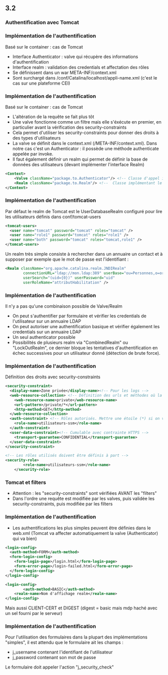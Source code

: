 <!-- .slide: data-background-image="images/securite-informatique.png" data-background-size="1200px" class="chapter" -->
## 3.2
### Authentification avec Tomcat








<!-- .slide: class="slide" -->
### Implémentation de l'authentification
Basé sur le container : cas de Tomcat
- Interface Authenticator : valve qui récupère des informations d'authentification
- Interface realm : validation des credentials et affectation des rôles
- Se définissent dans un war META-INF/context.xml
- Sont surchargé dans /conf/Catalina/localhost/appli-name.xml (c'est le cas sur une plateforme CEI)






<!-- .slide: class="slide" -->
### Implémentation de l'authentification
Basé sur le container : cas de Tomcat
- L'altération de la requête se fait plus tôt
- Une valve fonctionne comme un filtre mais elle s'éxécute en premier, en particulier avant la vérification des security-constraints
- Cela permet d'utiliser les security-constraints pour donner des droits à des types d'utilisateurs
- La valve se définit dans le context.xml (/META-INF/context.xml). Dans notre cas c'est un Authenticator : il possède une méthode authenticate appelée par invoke.
- Il faut également définir un realm qui permet de définir la base de données des utilisateurs (devant implémenter l'interface Realm)
```xml
<Context>
	<Valve className="package.to.Authenticator"/> <!-- Classe d'appel implémentant (via classes abstraites) Valve et sa méthode invoke -->
	<Realm className="package.to.Realm"/> <!--  Classe implémentant le realm -->
</Context>
```









<!-- .slide: class="slide" -->
### Implémentation de l'authentification
Par défaut le realm de Tomcat est le UserDatabaseRealm configuré pour lire les utilisateurs définis dans conf/tomcat-users
```xml
<tomcat-users>
  <user name="tomcat" password="tomcat" roles="tomcat" />
  <user name="role1" password="tomcat" roles="role1" />
  <user name="both" password="tomcat" roles="tomcat,role1" />
</tomcat-users>
```

Un realm très simple consiste à rechercher dans un annuaire un contact et à supposer par exemple que le mot de passe est l'identifiant :
```xml
<Realm className="org.apache.catalina.realm.JNDIRealm"
		connectionURL="ldap://mon.ldap:389" userBase="ou=Personnes,o=org,c=fr"
		userSearch="(uid={0})" userPassword="uid"
		userRoleName="attributHabilitation" />
```







<!-- .slide: class="slide" -->
### Implémentation de l'authentification
Il n'y a pas qu'une combinaison possible de Valve/Realm
- On peut s'authentifier par formulaire et vérifier les credentials de l'utilisateur sur un annuaire LDAP
- On peut autoriser une authentification basique et vérifier également les credentials sur un annuaire LDAP
- Un seul authenticator possible
- Possibilités de plusieurs realm via "CombinedRealm" ou "LockOutRealm", ce dernier bloque les tentatives d'authentification en échec successives pour un utilisateur donné (détection de brute force).








<!-- .slide: class="slide" -->
### Implémentation de l'authentification
Définition des droits avec security-constraints
```xml
<security-constraint>
  <display-name>Zone privée</display-name><!-- Pour les logs -->
  <web-resource-collection> <!-- Définition des urls et méthodes où la contrainte va s'appliquer -->
    <web-resource-name>private</web-resource-name>
    <url-pattern>/private/*</url-pattern>
    <http-method>GET</http-method>
  </web-resource-collection>
  <auth-constraint> <!-- Rôles autorisés. Mettre une étoile (*) si on veut seulement un utilisateur possédant un rôle quel qu'il soit -->
    <role-name>utilisateurs-ssm</role-name>
  </auth-constraint>
  <user-data-constraint><!-- Cumulable avec contrainte HTTPS -->
    <transport-guarantee>CONFIDENTIAL</transport-guarantee>
  </user-data-constraint>
</security-constraint>

<!-- Les rôles utilisés doivent être définis à part -->
<security-role>
		<role-name>utilisateurs-ssm</role-name>
	</security-role>
```









<!-- .slide: class="slide" -->
### Tomcat et filters
- Attention : les "security-constraints" sont vérifiées AVANT les "filters"
- Dans l'ordre une requête est modifiée par les valves, puis validée les security-constraints, puis modifiée par les filters







<!-- .slide: class="slide" -->
### Implémentation de l'authentification
- Les authentifications les plus simples peuvent être définies dans le web.xml (Tomcat va affecter automatiquement la valve (Authenticator) qui va bien)
```xml
<login-config>
  <auth-method>FORM</auth-method>
  <form-login-config>
    <form-login-page>/login.html</form-login-page>
    <form-error-page>/login-failed.html</form-error-page>
  </form-login-config>
</login-config>
```
```xml
<login-config>
		<auth-method>BASIC</auth-method>
    <realm-name>Nom d'affichage realm</realm-name>
</login-config>
```
Mais aussi CLIENT-CERT et DIGEST (digest = basic mais mdp haché avec un sel fourni par le serveur)









<!-- .slide: class="slide" -->
### Implémentation de l'authentification
Pour l'utilisation des formulaires dans la plupart des implémentations "simples", il est attendu que le formulaire ait les champs :
- j_username contenant l'identifiant de l'utilisateur
- j_password contenant son mot de passe

Le formulaire doit appeler l'action "j_security_check"

